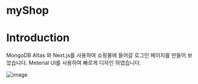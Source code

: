 # myShop

# Introduction
MongoDB Altas 와 Next.js를 사용하여 쇼핑물에 들어갈 로그인 페이지를 만들어 보았습니다.
Meterial UI를 사용하여 빠르게 디자인 하였습니다.

![image](https://github.com/user-attachments/assets/2a7f43e5-2104-4946-a875-e3200ccc391f)

